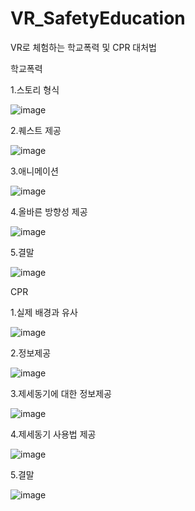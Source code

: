 # VR_SafetyEducation
 
VR로 체험하는 학교폭력 및 CPR 대처법
 
 
 학교폭력
 
 1.스토리 형식
 
![image](https://user-images.githubusercontent.com/48191157/71573363-dc1f1e80-2b26-11ea-9355-d1cb7a6189bd.png)

2.퀘스트 제공

![image](https://user-images.githubusercontent.com/48191157/71573366-e04b3c00-2b26-11ea-810f-67176cf49caf.png)

3.애니메이션

![image](https://user-images.githubusercontent.com/48191157/71573374-e4775980-2b26-11ea-8cb3-9b641785f47c.png)

4.올바른 방향성 제공

![image](https://user-images.githubusercontent.com/48191157/71573376-e9d4a400-2b26-11ea-8964-e2ed8daab485.png)

5.결말

![image](https://user-images.githubusercontent.com/48191157/71573380-eccf9480-2b26-11ea-96d7-1312a2b50493.png)

 CPR
 
1.실제 배경과 유사

![image](https://user-images.githubusercontent.com/48191157/71573389-f5c06600-2b26-11ea-99e1-1b7736b005ec.png)

2.정보제공

![image](https://user-images.githubusercontent.com/48191157/71573394-fb1db080-2b26-11ea-80ce-bd29ab584b76.png)

3.제세동기에 대한 정보제공

![image](https://user-images.githubusercontent.com/48191157/71573398-ffe26480-2b26-11ea-9325-523589668883.png)

4.제세동기 사용법 제공

![image](https://user-images.githubusercontent.com/48191157/71573402-02dd5500-2b27-11ea-8dba-c1c871863c40.png)

5.결말

![image](https://user-images.githubusercontent.com/48191157/71573410-08d33600-2b27-11ea-98fe-6be2fe703ec6.png)
